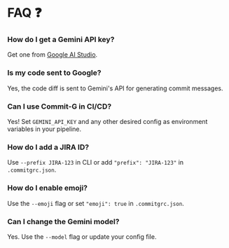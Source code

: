 # FAQ ❓

### How do I get a Gemini API key?

Get one from [Google AI Studio](https://aistudio.google.com/).

### Is my code sent to Google?

Yes, the code diff is sent to Gemini's API for generating commit messages.

### Can I use Commit-G in CI/CD?

Yes! Set `GEMINI_API_KEY` and any other desired config as environment variables in your pipeline.

### How do I add a JIRA ID?

Use `--prefix JIRA-123` in CLI or add `"prefix": "JIRA-123"` in `.commitgrc.json`.

### How do I enable emoji?

Use the `--emoji` flag or set `"emoji": true` in `.commitgrc.json`.

### Can I change the Gemini model?

Yes. Use the `--model` flag or update your config file.
